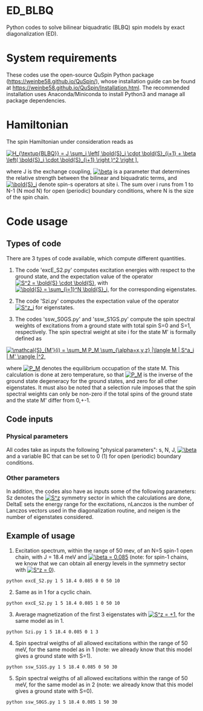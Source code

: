 # ED_BLBQ
Python codes to solve bilinear biquadratic (BLBQ) spin models by exact diagonalization (ED).

# System requirements
These codes use the open-source QuSpin Python package (https://weinbe58.github.io/QuSpin/), whose installation guide can be found at https://weinbe58.github.io/QuSpin/Installation.html. 
The recommended installation uses Anaconda/Miniconda to install Python3 and manage all package dependencies.

# Hamiltonian
The spin Hamiltonian under consideration reads as

<a href="https://www.codecogs.com/eqnedit.php?latex=H_{\textup{BLBQ}}&space;=&space;J&space;\sum_i&space;\left[&space;\bold{S}_i&space;\cdot&space;\bold{S}_{i&plus;1}&space;&plus;&space;\beta&space;\left(&space;\bold{S}_i&space;\cdot&space;\bold{S}_{i&plus;1}&space;\right&space;)^2&space;\right&space;]," target="_blank"><img src="https://latex.codecogs.com/gif.latex?H_{\textup{BLBQ}}&space;=&space;J&space;\sum_i&space;\left[&space;\bold{S}_i&space;\cdot&space;\bold{S}_{i&plus;1}&space;&plus;&space;\beta&space;\left(&space;\bold{S}_i&space;\cdot&space;\bold{S}_{i&plus;1}&space;\right&space;)^2&space;\right&space;]," title="H_{\textup{BLBQ}} = J \sum_i \left[ \bold{S}_i \cdot \bold{S}_{i+1} + \beta \left( \bold{S}_i \cdot \bold{S}_{i+1} \right )^2 \right ]," /></a>

where J is the exchange coupling, 
<a href="https://www.codecogs.com/eqnedit.php?latex=\beta" target="_blank"><img src="https://latex.codecogs.com/gif.latex?\beta" title="\beta" /></a>
is a parameter that determines the relative strength between the bilinear and biquadratic terms, and
<a href="https://www.codecogs.com/eqnedit.php?latex=\bold{S}_i" target="_blank"><img src="https://latex.codecogs.com/gif.latex?\bold{S}_i" title="\bold{S}_i" /></a>
denote spin-s operators at site i.
The sum over i runs from 1 to N-1 (N mod N) for open (periodic) boundary conditions, where N is the size of the spin chain.

# Code usage

## Types of code
There are 3 types of code available, which compute different quantities.

1) The code 'excE_S2.py' computes excitation energies with respect to the ground state, and the expectation value of the operator
<a href="https://www.codecogs.com/eqnedit.php?latex=S^2&space;=&space;\bold{S}&space;\cdot&space;\bold{S}," target="_blank"><img src="https://latex.codecogs.com/gif.latex?S^2&space;=&space;\bold{S}&space;\cdot&space;\bold{S}," title="S^2 = \bold{S} \cdot \bold{S}," /></a>
with
<a href="https://www.codecogs.com/eqnedit.php?latex=\bold{S}&space;=&space;\sum_{i=1}^N&space;\bold{S}_i," target="_blank"><img src="https://latex.codecogs.com/gif.latex?\bold{S}&space;=&space;\sum_{i=1}^N&space;\bold{S}_i," title="\bold{S} = \sum_{i=1}^N \bold{S}_i," /></a>
for the corresponding eigenstates.

2) The code 'Szi.py' computes the expectation value of the operator
<a href="https://www.codecogs.com/eqnedit.php?latex=S^z_i" target="_blank"><img src="https://latex.codecogs.com/gif.latex?S^z_i" title="S^z_i" /></a>
for eigenstates.

3) The codes 'ssw_S0GS.py' and 'ssw_S1GS.py' compute the spin spectral weights of excitations from a ground state with total spin S=0 and S=1, respectively. 
The spin spectral weight at site i for the state M' is formally defined as

<a href="https://www.codecogs.com/eqnedit.php?latex=\mathcal{S}_{M'}(i)&space;=&space;\sum_M&space;P_M&space;\sum_{\alpha=x,y,z}&space;|\langle&space;M&space;|&space;S^a_i&space;|&space;M'&space;\rangle&space;|^2," target="_blank"><img src="https://latex.codecogs.com/gif.latex?\mathcal{S}_{M'}(i)&space;=&space;\sum_M&space;P_M&space;\sum_{\alpha=x,y,z}&space;|\langle&space;M&space;|&space;S^a_i&space;|&space;M'&space;\rangle&space;|^2," title="\mathcal{S}_{M'}(i) = \sum_M P_M \sum_{\alpha=x,y,z} |\langle M | S^a_i | M' \rangle |^2," /></a>

where 
<a href="https://www.codecogs.com/eqnedit.php?latex=P_M" target="_blank"><img src="https://latex.codecogs.com/gif.latex?P_M" title="P_M" /></a>
denotes the equilibrium occupation of the state M. 
This calculation is done at zero temperature, so that 
<a href="https://www.codecogs.com/eqnedit.php?latex=P_M" target="_blank"><img src="https://latex.codecogs.com/gif.latex?P_M" title="P_M" /></a>
is the inverse of the ground state degeneracy for the ground states, and zero for all other eigenstates.
It must also be noted that a selection rule imposes that the spin spectral weights can only be non-zero if the total spins of the ground state and the state M' differ from 0,+-1.

## Code inputs

### Physical parameters

All codes take as inputs the following "physical parameters": s, N, J, 
<a href="https://www.codecogs.com/eqnedit.php?latex=\beta" target="_blank"><img src="https://latex.codecogs.com/gif.latex?\beta" title="\beta" /></a> 
and a variable BC that can be set to 0 (1) for open (periodic) boundary conditions.

### Other parameters

In addition, the codes also have as inputs some of the following parameters: Sz denotes the 
<a href="https://www.codecogs.com/eqnedit.php?latex=S^z" target="_blank"><img src="https://latex.codecogs.com/gif.latex?S^z" title="S^z" /></a>
symmetry sector in which the calculations are done, DeltaE sets the energy range for the excitations, nLanczos is the number of Lanczos vectors used in the diagonalization routine, and neigen is the number of eigenstates considered.

## Example of usage

1) Excitation spectrum, within the range of 50 mev, of an N=5 spin-1 open chain, with J = 18.4 meV and 
<a href="https://www.codecogs.com/eqnedit.php?latex=\beta&space;=&space;0.085" target="_blank"><img src="https://latex.codecogs.com/gif.latex?\beta&space;=&space;0.085" title="\beta = 0.085" /></a> (note: for spin-1 chains, we know that we can obtain all energy levels in the symmetry sector with 
<a href="https://www.codecogs.com/eqnedit.php?latex=S^z&space;=&space;0" target="_blank"><img src="https://latex.codecogs.com/gif.latex?S^z&space;=&space;0" title="S^z = 0" /></a>).
```
python excE_S2.py 1 5 18.4 0.085 0 0 50 10
```

2) Same as in 1 for a cyclic chain.
```
python excE_S2.py 1 5 18.4 0.085 1 0 50 10
```

3) Average magnetization of the first 3 eigenstates with 
<a href="https://www.codecogs.com/eqnedit.php?latex=S^z&space;=&space;&plus;1," target="_blank"><img src="https://latex.codecogs.com/gif.latex?S^z&space;=&space;&plus;1," title="S^z = +1," /></a> for the same model as in 1.
```
python Szi.py 1 5 18.4 0.085 0 1 3
```

4) Spin spectral weigths of all allowed excitations within the range of 50 meV, for the same model as in 1 (note: we already know that this model gives a ground state with S=1).
```
python ssw_S1GS.py 1 5 18.4 0.085 0 50 30
```

5) Spin spectral weigths of all allowed excitations within the range of 50 meV, for the same model as in 2 (note: we already know that this model gives a ground state with S=0).
```
python ssw_S0GS.py 1 5 18.4 0.085 1 50 30
```
